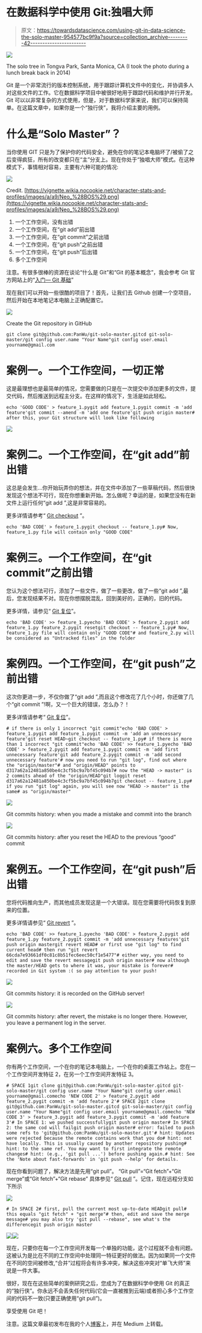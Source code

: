 # 在数据科学中使用 Git:独唱大师

> 原文：<https://towardsdatascience.com/using-git-in-data-science-the-solo-master-954577bc9f9a?source=collection_archive---------42----------------------->

![](img/3916c4e11f875efcc2cb200c40dc8d94.png)

The solo tree in Tongva Park, Santa Monica, CA (I took the photo during a lunch break back in 2014)

Git 是一个非常流行的版本控制系统，用于跟踪计算机文件中的变化，并协调多人对这些文件的工作。它在数据科学项目中被很好地用于跟踪代码和维护并行开发。Git 可以以非常复杂的方式使用，但是，对于数据科学家来说，我们可以保持简单。在这篇文章中，如果你是一个“独行侠”，我将介绍主要的用例。

# **什么是“Solo Master”？**

当你使用 GIT 只是为了保护你的代码安全，避免在你的笔记本电脑坏了/被偷了之后变得疯狂，所有的改变都只在“主”分支上。现在你处于“独唱大师”模式。在这种模式下，事情相对容易，主要有六种可能的情况:

![](img/faca1ada9579647bcd722f4860d18f8a.png)

Credit. [https://vignette.wikia.nocookie.net/character-stats-and-profiles/images/a/a9/Neo_%28BOS%29.png](https://vignette.wikia.nocookie.net/character-stats-and-profiles/images/a/a9/Neo_%28BOS%29.png)

1.  一个工作空间，没有出错
2.  一个工作空间，在“git add”前出错
3.  一个工作空间，在“git commit”之前出错
4.  一个工作空间，在“git push”之前出错
5.  一个工作空间，在“git push”后出错
6.  多个工作空间

注意。有很多很棒的资源在谈论“什么是 Git”和“Git 的基本概念”，我会参考 Git 官方网站上的“[入门— Git 基础](https://git-scm.com/book/en/v2/Getting-Started-Git-Basics)”

现在我们可以开始一些很酷的项目了！首先，让我们去 Github 创建一个空项目，然后开始在本地笔记本电脑上正确配置它。

![](img/8b5cd15d3a3c3af2603c7ed1952b447e.png)

Create the Git repository in GitHub

```
git clone git@github.com:PanWu/git-solo-master.gitcd git-solo-master/git config user.name "Your Name"git config user.email yourname@gmail.com
```

# **案例一。一个工作空间，一切正常**

这是最理想也是最简单的情况，您需要做的只是在一次提交中添加更多的文件，提交代码，然后推送到远程主分支。在这样的情况下，生活是如此轻松。

```
echo 'GOOD CODE' > feature_1.pygit add feature_1.pygit commit -m 'add feature'git commit --amend -m 'add one feature'git push origin master# after this, your Git structure will look like following
```

![](img/01ece1be32c00d74289db717550b8f30.png)

# **案例二。一个工作空间，在“git add”前出错**

这总是会发生…你开始玩弄你的想法，并在文件中添加了一些草稿代码，然后很快发现这个想法不可行，现在你想重新开始。怎么做呢？幸运的是，如果您没有在新文件上运行任何“git add ”,这是非常容易的。

更多详情请参考“ [Git checkout](https://git-scm.com/docs/git-checkout) ”。

```
echo 'BAD CODE' > feature_1.pygit checkout -- feature_1.py# Now, feature_1.py file will contain only "GOOD CODE"
```

# **案例三。一个工作空间，在“git commit”之前出错**

您认为这个想法可行，添加了一些文件，做了一些更改，做了一些“git add ”,最后，您发现结果不对。现在你想摆脱混乱，回到美好的，正确的，旧的代码。

更多详情，请参见“ [Git 复位](https://git-scm.com/docs/git-reset)”。

```
echo 'BAD CODE' >> feature_1.pyecho 'BAD CODE' > feature_2.pygit add feature_1.py feature_2.pygit resetgit checkout -- feature_1.py# Now, feature_1.py file will contain only "GOOD CODE"# and feature_2.py will be considered as "Untracked files" in the folder
```

# **案例四。一个工作空间，在“git push”之前出错**

这次你更进一步，不仅你做了“git add ”,而且这个修改花了几个小时，你还做了几个“git commit ”!啊，又一个巨大的错误，怎么办？！

更多详情请参考“ [Git 复位](https://git-scm.com/docs/git-reset)”。

```
# if there is only 1 incorrect "git commit"echo 'BAD CODE' > feature_1.pygit add feature_1.pygit commit -m 'add an unnecessary feature'git reset HEAD~git checkout -- feature_1.py# if there is more than 1 incorrect "git commit"echo 'BAD CODE' >> feature_1.pyecho 'BAD CODE' > feature_2.pygit add feature_1.pygit commit -m 'add first unnecessary feature'git add feature_2.pygit commit -m 'add second unnecessary feature'# now you need to run "git log", find out where the "origin/master"# and "origin/HEAD" points to d317a62a12481a850be4c3cf5bc9a7bf45c094b7# now the "HEAD -> master" is 2 commits ahead of the "origin/HEAD"git loggit reset d317a62a12481a850be4c3cf5bc9a7bf45c094b7git checkout -- feature_1.py# if you run "git log" again, you will see now "HEAD -> master" is the same# as "origin/master"
```

![](img/f86acfe17090e94e3029c4cd1c9746e7.png)

Git commits history: when you made a mistake and commit into the branch

![](img/c7e1ccbb7587f353a4aee5beae3357ac.png)

Git commits history: after you reset the HEAD to the previous “good” commit

# **案例五。一个工作空间，在“git push”后出错**

您将代码推向生产，而其他成员发现这是一个大错误。现在您需要将代码恢复到原来的位置。

更多详情请参见“ [Git revert](https://git-scm.com/docs/git-revert) ”。

```
echo 'BAD CODE' >> feature_1.pyecho 'BAD CODE' > feature_2.pygit add feature_1.py feature_2.pygit commit -m 'add unnecessary features'git push origin mastergit revert HEAD# or first use "git log" to find current head# then run "git revert 66cda7e93661df0c81c8b51fec6eec50cf1e5477"# either way, you need to edit and save the revert messagegit push origin master# now although the master/HEAD gets to where it was, your mistake is forever# recorded in Git system :( so pay attention to your push!
```

![](img/1558802122f11c6db37d24b07a085d58.png)

Git commits history: it is recorded on the GitHub server!

![](img/82ae5d4f1e931fd020cd7918d570ebb7.png)

Git commits history: after revert, the mistake is no longer there. However, you leave a permanent log in the server.

# **案例六。多个工作空间**

你有两个工作空间，一个在你的笔记本电脑上，一个在你的桌面工作站上。您在一个工作空间开发特征 2，在另一个工作空间开发特征 3。

```
# SPACE 1git clone git@github.com:PanWu/git-solo-master.gitcd git-solo-master/git config user.name "Your Name"git config user.email yourname@gmail.comecho 'NEW CODE 2' > feature_2.pygit add feature_2.pygit commit -m 'add feature 2'# SPACE 2git clone git@github.com:PanWu/git-solo-master.gitcd git-solo-master/git config user.name "Your Name"git config user.email yourname@gmail.comecho 'NEW CODE 3' > feature_3.pygit add feature_3.pygit commit -m 'add feature 3'# In SPACE 1: we pushed successfullygit push origin master# In SPACE 2: the same cod will failgit push origin master# error: failed to push some refs to 'git@github.com:PanWu/git-solo-master.git'# hint: Updates were rejected because the remote contains work that you do# hint: not have locally. This is usually caused by another repository pushing# hint: to the same ref. You may want to first integrate the remote changes# hint: (e.g., 'git pull ...') before pushing again.# hint: See the 'Note about fast-forwards' in 'git push --help' for details.
```

现在你看到问题了，解决方法是先用“git pull”。
“Git pull”=“Git fetch”+“Git merge”或“Git fetch”+“Git rebase”
具体参见“ [Git pull](https://git-scm.com/docs/git-pull) ”。记住，现在远程分支如下所示

![](img/36462eb85c94c28012e66bfd4b2ea68f.png)

```
# In SPACE 2# first, pull the current most up-to-date HEADgit pull# this equals "git fetch" + "git merge"# then, edit and save the merge message# you may also try 'git pull --rebase", see what's the differencegit push origin master
```

![](img/5c7edfa0d22e15672c5aca3e0876cdd0.png)![](img/31e27ed5bd6521385f43830b4dc89a1e.png)

现在，只要你在每一个工作空间开发每一个单独的功能，这个过程就不会有问题。这被认为是比在不同的工作空间中处理同一特征更好的做法。因为如果同一个文件在不同的空间被修改,“合并”过程将会有许多冲突，解决这些冲突对“单飞大师”来说是一件大事。

很好，现在在这些简单的案例研究之后，您成为了在数据科学中使用 Git 的真正的“独行侠”。你永远不会丢失任何代码(它会一直被推到云端)或者担心多个工作空间的代码不一致(只要正确使用“git pull”)。

享受使用 Git 吧！

注意。这篇文章最初发布在我的个人[博客](http://www.magic-analytics.com/blog/using-git-the-solo-master)上，并在 Medium 上转载。